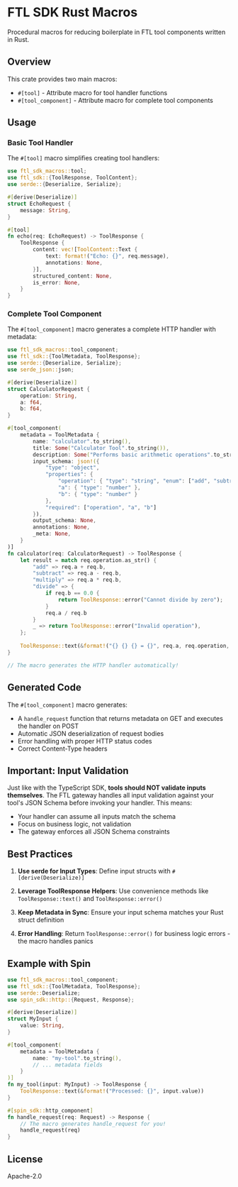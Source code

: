 # FTL SDK Rust Macros

Procedural macros for reducing boilerplate in FTL tool components written in Rust.

## Overview

This crate provides two main macros:
- `#[tool]` - Attribute macro for tool handler functions
- `#[tool_component]` - Attribute macro for complete tool components

## Usage

### Basic Tool Handler

The `#[tool]` macro simplifies creating tool handlers:

```rust
use ftl_sdk_macros::tool;
use ftl_sdk::{ToolResponse, ToolContent};
use serde::{Deserialize, Serialize};

#[derive(Deserialize)]
struct EchoRequest {
    message: String,
}

#[tool]
fn echo(req: EchoRequest) -> ToolResponse {
    ToolResponse {
        content: vec![ToolContent::Text {
            text: format!("Echo: {}", req.message),
            annotations: None,
        }],
        structured_content: None,
        is_error: None,
    }
}
```

### Complete Tool Component

The `#[tool_component]` macro generates a complete HTTP handler with metadata:

```rust
use ftl_sdk_macros::tool_component;
use ftl_sdk::{ToolMetadata, ToolResponse};
use serde::{Deserialize, Serialize};
use serde_json::json;

#[derive(Deserialize)]
struct CalculatorRequest {
    operation: String,
    a: f64,
    b: f64,
}

#[tool_component(
    metadata = ToolMetadata {
        name: "calculator".to_string(),
        title: Some("Calculator Tool".to_string()),
        description: Some("Performs basic arithmetic operations".to_string()),
        input_schema: json!({
            "type": "object",
            "properties": {
                "operation": { "type": "string", "enum": ["add", "subtract", "multiply", "divide"] },
                "a": { "type": "number" },
                "b": { "type": "number" }
            },
            "required": ["operation", "a", "b"]
        }),
        output_schema: None,
        annotations: None,
        _meta: None,
    }
)]
fn calculator(req: CalculatorRequest) -> ToolResponse {
    let result = match req.operation.as_str() {
        "add" => req.a + req.b,
        "subtract" => req.a - req.b,
        "multiply" => req.a * req.b,
        "divide" => {
            if req.b == 0.0 {
                return ToolResponse::error("Cannot divide by zero");
            }
            req.a / req.b
        }
        _ => return ToolResponse::error("Invalid operation"),
    };
    
    ToolResponse::text(&format!("{} {} {} = {}", req.a, req.operation, req.b, result))
}

// The macro generates the HTTP handler automatically!
```

## Generated Code

The `#[tool_component]` macro generates:
- A `handle_request` function that returns metadata on GET and executes the handler on POST
- Automatic JSON deserialization of request bodies
- Error handling with proper HTTP status codes
- Correct Content-Type headers

## Important: Input Validation

Just like with the TypeScript SDK, **tools should NOT validate inputs themselves**. The FTL gateway handles all input validation against your tool's JSON Schema before invoking your handler. This means:

- Your handler can assume all inputs match the schema
- Focus on business logic, not validation
- The gateway enforces all JSON Schema constraints

## Best Practices

1. **Use serde for Input Types**: Define input structs with `#[derive(Deserialize)]`

2. **Leverage ToolResponse Helpers**: Use convenience methods like `ToolResponse::text()` and `ToolResponse::error()`

3. **Keep Metadata in Sync**: Ensure your input schema matches your Rust struct definition

4. **Error Handling**: Return `ToolResponse::error()` for business logic errors - the macro handles panics

## Example with Spin

```rust
use ftl_sdk_macros::tool_component;
use ftl_sdk::{ToolMetadata, ToolResponse};
use serde::Deserialize;
use spin_sdk::http::{Request, Response};

#[derive(Deserialize)]
struct MyInput {
    value: String,
}

#[tool_component(
    metadata = ToolMetadata {
        name: "my-tool".to_string(),
        // ... metadata fields
    }
)]
fn my_tool(input: MyInput) -> ToolResponse {
    ToolResponse::text(&format!("Processed: {}", input.value))
}

#[spin_sdk::http_component]
fn handle_request(req: Request) -> Response {
    // The macro generates handle_request for you!
    handle_request(req)
}
```

## License

Apache-2.0